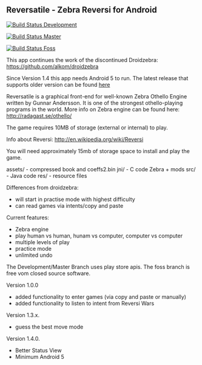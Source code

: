 Reversatile - Zebra Reversi for Android 
---------------------------------------------------------------

[![Build Status Development](https://travis-ci.org/oers/revrsatile.svg?branch=development)](https://travis-ci.org/oers/oerszebra)

[![Build Status Master](https://travis-ci.org/oers/revrsatile.svg?branch=development)](https://travis-ci.org/oers/oerszebra)

[![Build Status Foss](https://travis-ci.org/oers/revrsatile.svg?branch=development)](https://travis-ci.org/oers/oerszebra)

This app continues the work of the discontinued Droidzebra: https://github.com/alkom/droidzebra

Since Version 1.4 this app needs Android 5 to run. The latest release that supports older version can be found [here](https://github.com/oers/reversatile/releases/tag/1.3.11)


Reversatile is a graphical front-end for well-known Zebra Othello
Engine written by Gunnar Andersson. It is one of the strongest
othello-playing programs in the world. More info on Zebra engine
can be found here: http://radagast.se/othello/

The game requires 10MB of storage (external or internal) to play.

Info about Reversi: http://en.wikipedia.org/wiki/Reversi

You will need approximately 15mb of storage space to install
and play the game.

assets/ - compressed book and coeffs2.bin
jni/ - C code Zebra + mods
src/ - Java code
res/ - resource files

Differences from droidzebra:
- will start in practise mode with highest difficulty
- can read games via intents/copy and paste

Current features:
- Zebra engine
- play human vs human, hunam vs computer, computer vs computer
- multiple levels of play
- practice mode
- unlimited undo

The Development/Master Branch uses play store apis. The foss branch is free vom closed source software.


Version 1.0.0

- added functionality to enter games (via copy and paste or manually)
- added functionality to listen to intent from Reversi Wars

Version 1.3.x.
 - guess the best move mode

 Version 1.4.0.
  - Better Status View
  - Minimum Android 5

